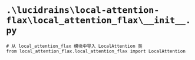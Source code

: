 # `.\lucidrains\local-attention-flax\local_attention_flax\__init__.py`

```
# 从 local_attention_flax 模块中导入 LocalAttention 类
from local_attention_flax.local_attention_flax import LocalAttention
```